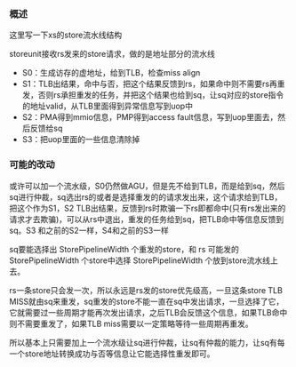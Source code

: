 ### 概述
这里写一下xs的store流水线结构

storeunit接收rs发来的store请求，做的是地址部分的流水线

+ S0：生成访存的虚地址，给到TLB，检查miss align
+ S1：TLB出结果，命中与否，把这个结果反馈到rs，如果命中则不需要rs再重发，否则rs承担重发的任务，并把这个结果也给到sq，让sq对应的store指令的地址valid，从TLB里面得到异常信息写到uop中
+ S2：PMA得到mmio信息，PMP得到access fault信息，写到uop里面去，然后反馈给sq
+ S3：把uop里面的一些信息清除掉


### 可能的改动

或许可以加一个流水级，S0仍然做AGU，但是先不给到TLB，而是给到sq，然后sq进行仲裁，sq选出rs的或者是选择重发的的请求发出来，这个请求给到TLB，把这个作为S1，S2 TLB出结果，反馈到rs时欺骗一下rs即都命中(只有rs发出来的请求才去欺骗)，可以从rs中退出，重发的任务给到sq，把TLB命中等信息反馈到sq。S3 和之前的S2一样，S4和之前的S3一样

sq要能选择出 StorePipelineWidth 个重发的store，和 rs 可能发的 StorePipelineWidth 个store中选择 StorePipelineWidth 个放到store流水线上去。

rs一条store只会发一次，所以永远是rs发的store优先级高，一旦这条store TLB MISS就由sq来重发，sq重发的store不能一直在sq中发出请求，一旦选择了它，它就需要过一些周期才能再次发出请求，之后TLB会反馈这个信息，如果TLB命中则不需要重发了，如果TLB miss需要以一定策略等待一些周期再重发。

所以基本上只需要加上一个流水级让sq进行仲裁，让sq有仲裁的能力，让sq有每一个store地址转换成功与否等信息让它能选择性重发即可。